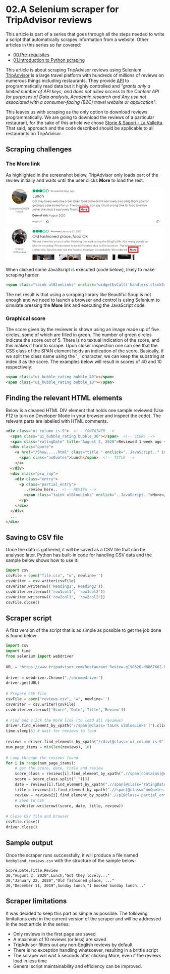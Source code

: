 # 02.A Selenium scraper for TripAdvisor reviews

This article is part of a series that goes through all the steps needed to write a script that automatically scrapes information from a website. Other articles in this series so far covered:

*  [00.Pre-requisites](00.Pre-requisites.md)
*  [01.Introduction to Python scraping](01.PythonScraping.md)

This article is about scraping TripAdvisor reviews using Selenium. [TripAdvisor](tripdvisor.com) is a large travel platform with hundreds of millions of reviews on numerous things including restaurants. They provide [API](https://developer-tripadvisor.com/content-api/request-api-access/) to programmatically read data but it highly controlled and _"grants only a limited number of API keys, and does not allow access to the Content API for purposes of Data analysis, Academic research and Any use not associated with a consumer-facing (B2C) travel website or application"_.

This leaves us with scraping as the only option to download reviews programmatically. We are going to download the reviews of a particular restaurant, for the sake of this article we chose [Storie & Sapori - La Valletta](https://www.tripadvisor.com/Restaurant_Review-g190328-d8867662-Reviews-Storie_Sapori_La_Valletta-Valletta_Island_of_Malta.html). That said, approach and the code described should be applicable to all restaurants on TripAdvisor.

## Scraping challenges

### The More link

As highlighted in the screenshot below, TripAdvisor only loads part of the review initially and waits until the user clicks **More** to load the rest. 

![a couple of reviews](review-samples.png)

When clicked some JavaScript is executed (code below), likely to make scraping harder. 

```html
<span class="taLnk ulBlueLinks" onclick="widgetEvCall('handlers.clickExpand',event,this);">More</span>
```

The net result is that using a scraping library like Beautiful Soup is not enough and we need to launch a browser and control is using Selenium to simulate pressing the **More** link and executing the JavaScript code.

### Graphical score
The score given by the reviewer is shown using an image made up of five circles, some of which are filled in green. The number of green circles indicate the score out of 5. There is no textual indication of the score, and this makes it hard to scrape. Upon closer inspection one can see that the CSS class of the SPAN element holds an indication of the score. Basically, if we split the class name using the '_' character, we can keep the substring at index 3 as the score. The examples below will result in scores of 40 and 10 respectively:

```html
<span class="ui_bubble_rating bubble_40"></span>
<span class="ui_bubble_rating bubble_10"></span>
```

## Finding the relevant HTML elements

Below is a cleaned HTML DIV element that holds one sample reviewed (Use F12 to turn on Developer Mode in your browser and inspect the code). The relevant parts are labelled with HTML comments.

```html
<div class="ui_column is-9">  <!-- CONTAINER -->
  <span class="ui_bubble_rating bubble_30"></span>  <!-- SCORE -->
  <span class="ratingDate" title="August 2, 2020">Reviewed 1 week ago </span>  <!-- DATE -->
  <div class="quote">
    <a href="/Show.....html" class="title " onclick="..JavaScript.." id="rn762691785">
	  <span class="noQuotes">Lunch</span>  <!-- TITLE -->
	</a>
  </div>
  <div class="prw_rup">
    <div class="entry">
	  <p class="partial_entry">
	    ..review here..  <!-- REVIEW -->
	    <span class="taLnk ulBlueLinks" onclick="..JavaScript..">More</span>  <!-- MORE Button -->
	  </p>
	</div>
  </div>
  ...
</div>
```

## Saving to CSV file
Once the data is gathered, it will be saved as a CSV file that can be analysed later. Python has built-in code for handling CSV data and the sample below shows how to use it:

```python
import csv
csvFile = open("file.csv", "w", newline='')
csvWriter = csv.writer(csvFile)
csvWriter.writerow(('Heading1','Heading2'))
csvWriter.writerow(('row1col1', 'row1col2'))
csvWriter.writerow(('row2col1', 'row2col2'))
csvFile.close()
```


## Scraper script

A first version of the script that is as simple as possible to get the job done is found below:

```python
import csv
import time
from selenium import webdriver

URL = "https://www.tripadvisor.com/Restaurant_Review-g190328-d8867662-Reviews-Storie_Sapori_La_Valletta-Valletta_Island_of_Malta.html"

driver = webdriver.Chrome("./chromedriver")
driver.get(URL)

# Prepare CSV file
csvFile = open("reviews.csv", "w", newline='')
csvWriter = csv.writer(csvFile)
csvWriter.writerow(['Score','Date','Title','Review'])

# Find and click the More link (to load all reviews)
driver.find_element_by_xpath("//span[@class='taLnk ulBlueLinks']").click()
time.sleep(5) # Wait for reviews to load

reviews = driver.find_elements_by_xpath("//div[@class='ui_column is-9']")
num_page_items = min(len(reviews), 10)

# Loop through the reviews found
for i in range(num_page_items):
	# get the score, date, title and review
    score_class = reviews[i].find_element_by_xpath(".//span[contains(@class, 'ui_bubble_rating bubble_')]").get_attribute("class")
    score = score_class.split("_")[3]
    date = reviews[i].find_element_by_xpath(".//span[@class='ratingDate']").get_attribute("title")
    title = reviews[i].find_element_by_xpath(".//span[@class='noQuotes']").text
    review = reviews[i].find_element_by_xpath(".//p[@class='partial_entry']").text.replace("\n", "")
    # Save to CSV
    csvWriter.writerow((score, date, title, review))

# Close CSV file and browser
csvFile.close()
driver.close()
```

## Sample output
Once the scraper runs successfully, it will produce a file named ```bobbyland_reviews.csv``` with the structure of the sample below:

```
Score,Date,Title,Review
30,"August 2, 2020",Lunch,"Got they lovely..."
30,"January 22, 2020","Old fashioned place, ..."
30,"December 11, 2019",Sunday lunch,"I booked Sunday lunch..."
```

## Scraper limitations
It was decided to keep this part as simple as possible. The following limitations exist in the current version of the scraper and will be addressed in the next article in the series:

*  Only reviews in the first page are saved
*  A maximum of 10 reviews (or less) are saved
*  TripAdvisor filters out any non-English reviews by default
*  There is no exception handling whatsoever, resulting in a brittle script
*  The scraper will wait 5 seconds after clicking More, even if the reviews load in less time
*  General script maintainability and efficiency can be improved.
